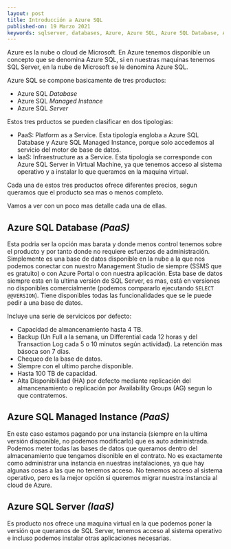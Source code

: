 ```yaml
---
layout: post
title: Introducción a Azure SQL
published-on: 19 Marzo 2021
keywords: sqlserver, databases, Azure, Azure SQL, Azure SQL Database, Azure SQL Managed Instance, Azure SQL Server, Virtual Machine, PaaS, IaaS
---
```



Azure es la nube o cloud de Microsoft. En Azure tenemos disponible un concepto que se denomina Azure SQL, si en nuestras maquinas tenemos SQL Server, en la nube de Microsoft se le denomina Azure SQL.

Azure SQL se compone basicamente de tres productos:

- Azure SQL *Database* 
- Azure SQL *Managed Instance*
- Azure SQL *Server*

Estos tres prductos se pueden clasificar en dos tipologias:
 
- PaaS: Platform as a Service. Esta tipología engloba a Azure SQL Database y Azure SQL Managed Instance, porque solo accedemos al servicio del motor de base de datos.
- IaaS: Infraestructure as a Service. Esta tipología se corresponde con Azure SQL Server in Virtual Machine, ya que tenemos acceso al sistema operativo y a instalar lo que queramos en la maquina virtual.

Cada una de estos tres productos ofrece diferentes precios, segun queramos que el producto sea mas o menos completo.

Vamos a ver con un poco mas detalle cada una de ellas.

## Azure SQL Database *(PaaS)*

Esta podria ser la opción mas barata y donde menos control tenemos sobre el producto y por tanto donde no requiere esfuerzos de administración.
Simplemente es una base de datos disponible en la nube a la que nos podemos conectar con nuestro Management Studio de siempre (SSMS que es gratuito) o con Azure Portal o con nuestra aplicación.
Esta base de datos siempre esta en la ultima versión de SQL Server, es mas, está en versiones no disponibles comercialmente (podemos compararlo ejecutando `SELECT @@VERSION`). Tiene disponibles todas las funcionalidades que se le puede pedir a una base de datos.

Incluye una serie de servicicos por defecto:
- Capacidad de almancenamiento hasta 4 TB.
- Backup (Un Full a la semana, un Differential cada 12 horas y del Transaction Log cada 5 o 10 minutos según actividad). La retención mas básoca son 7 días.
- Chequeo de la base de datos.
- Siempre con el ultimo parche disponible.
- Hasta 100 TB de capacidad.
- Alta Disponibilidad (HA) por defecto mediante replicación del almancenamiento o replicación por Availability Groups (AG) segun lo que contratemos.


## Azure SQL Managed Instance *(PaaS)*

En este caso estamos pagando por una instancia (siempre en la ultima versión disponible, no podemos modificarlo) que es auto administrada. Podemos meter todas las bases de datos que queramos dentro del almacenamiento que tengamos disonible en el contrato. No es exactamente como administrar una instancia en nuestras instalaciones, ya que hay algunas cosas a las que no tenemos acceso. No tenemos acceso al sistema operativo, pero es la mejor opción si queremos migrar nuestra instancia al cloud de Azure.


## Azure SQL Server *(IaaS)*

Es producto nos ofrece una maquina virtual en la que podemos poner la versión que queramos de SQL Server, tenemos acceso al sistema operativo e incluso podemos instalar otras aplicaciones necesarias.



